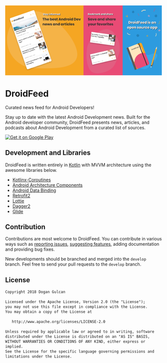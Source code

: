 <img  src="/art/ss1.png" width="25%"/><img  src="/art/ss2.png" width="25%"/><img  src="/art/ss3.png" width="25%"/><img  src="/art/ss4.png" width="25%"/>

# DroidFeed
Curated news feed for Android Developers!

Stay up to date with the latest Android Development news. Built for the Android developer community, DroidFeed presents news, articles, and podcasts about Android Development from a curated list of sources.



<a  href='https://play.google.com/store/apps/details?id=com.droidfeed&referrer=utm_source%3Dgithub'><img width="200" alt='Get it on Google Play' src='https://play.google.com/intl/en_us/badges/images/generic/en_badge_web_generic.png'/></a>


Development and Libraries
------------
DroidFeed is written entirely in [Kotlin](https://kotlinlang.org/) with MVVM architecture using the awesome libraries below.
* [Kotlinx-Coroutines](https://github.com/Kotlin/kotlinx.coroutines)
* [Android Architecture Components](https://developer.android.com/topic/libraries/architecture/guide.html) 
* [Android Data Binding](https://developer.android.com/topic/libraries/data-binding/index.html)
* [Retrofit2](http://square.github.io/retrofit/)
* [Lottie](https://github.com/airbnb/lottie-android)
* [Dagger2](https://google.github.io/dagger/)
* [Glide](https://github.com/bumptech/glide)

Contribution
------------
Contributions are most welcome to DroidFeed. You can contribute in various ways such as [reporting issues](https://github.com/dgngulcan/droid-feed/issues), [suggesting features](https://github.com/dgngulcan/droid-feed/issues), adding documentation and providing bug fixes.

New developments should be branched and merged into the `develop` branch. Feel free to send your pull requests to the `develop` branch.

License
-------

    Copyright 2018 Dogan Gulcan

    Licensed under the Apache License, Version 2.0 (the "License");
    you may not use this file except in compliance with the License.
    You may obtain a copy of the License at

       http://www.apache.org/licenses/LICENSE-2.0

    Unless required by applicable law or agreed to in writing, software
    distributed under the License is distributed on an "AS IS" BASIS,
    WITHOUT WARRANTIES OR CONDITIONS OF ANY KIND, either express or implied.
    See the License for the specific language governing permissions and
    limitations under the License.
